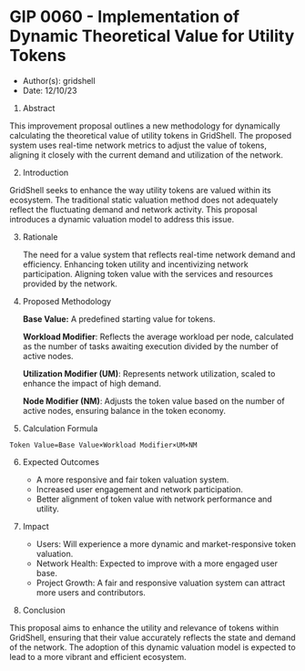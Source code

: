 # GIP 0060 - Implementation of Dynamic Theoretical Value for Utility Tokens

- Author(s): gridshell
- Date: 12/10/23


1. Abstract

This improvement proposal outlines a new methodology for dynamically calculating the theoretical value of utility tokens in GridShell. 
The proposed system uses real-time network metrics to adjust the value of tokens, aligning it closely with the current demand and utilization of the network.

2. Introduction

GridShell seeks to enhance the way utility tokens are valued within its ecosystem. 
The traditional static valuation method does not adequately reflect the fluctuating demand and network activity. This proposal introduces a dynamic valuation model to address this issue.

3. Rationale

    The need for a value system that reflects real-time network demand and efficiency.
    Enhancing token utility and incentivizing network participation.
    Aligning token value with the services and resources provided by the network.

4. Proposed Methodology

    **Base Value:** A predefined starting value for tokens.
   
    **Workload Modifier**: Reflects the average workload per node, calculated as the number of tasks awaiting execution divided by the number of active nodes.
   
    **Utilization Modifier (UM)**: Represents network utilization, scaled to enhance the impact of high demand.
   
    **Node Modifier (NM)**: Adjusts the token value based on the number of active nodes, ensuring balance in the token economy.
   

6. Calculation Formula

```Token Value=Base Value×Workload Modifier×UM×NM```

6. Expected Outcomes

    - A more responsive and fair token valuation system.
    - Increased user engagement and network participation.
    - Better alignment of token value with network performance and utility.

7. Impact

    - Users: Will experience a more dynamic and market-responsive token valuation.
    - Network Health: Expected to improve with a more engaged user base.
    - Project Growth: A fair and responsive valuation system can attract more users and contributors.
 
8. Conclusion

This proposal aims to enhance the utility and relevance of tokens within GridShell, 
ensuring that their value accurately reflects the state and demand of the network. The adoption of this dynamic valuation model is expected to lead to a more vibrant and efficient ecosystem.
